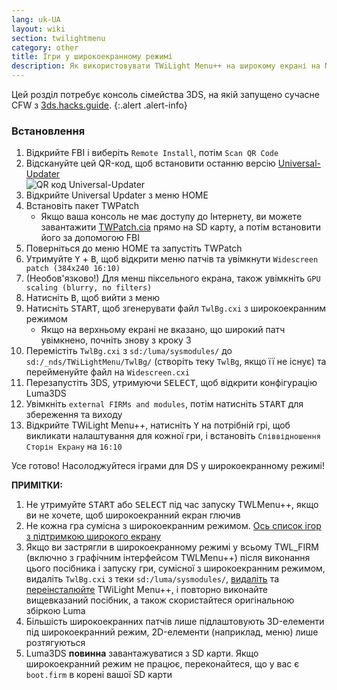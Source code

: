```yaml
---
lang: uk-UA
layout: wiki
section: twilightmenu
category: other
title: Ігри у широкоекранному режимі
description: Як використовувати TWiLight Menu++ на широкому екрані на Nintendo 3DS
---
```


Цей розділ потребує консоль сімейства 3DS, на якій запущено сучасне CFW з [3ds.hacks.guide](https://3ds.hacks.guide).
{:.alert .alert-info}

### Встановлення
1. Відкрийте FBI і виберіть `Remote Install`, потім `Scan QR Code`
1. Відскануйте цей QR-код, щоб встановити останню версію [Universal-Updater](https://github.com/Universal-Team/Universal-Updater)<br> ![QR код Universal-Updater](https://db.universal-team.net/assets/images/qr/universal-updater-cia.png)
1. Відкрийте Universal Updater з меню HOME
1. Встановіть пакет TWPatch
   - Якщо ваша консоль не має доступу до Інтернету, ви можете завантажити [TWPatch.cia](https://gbatemp.net/download/twpatch.37400/version/38832/download?file=302085) прямо на SD карту, а потім встановити його за допомогою FBI
1. Поверніться до меню HOME та запустіть TWPatch
1. Утримуйте <kbd class="face">Y</kbd> + <kbd class="face">B</kbd>, щоб відкрити меню патчів та увімкнути `Widescreen patch (384x240 16:10)`
1. (Необов'язково!) Для менш піксельного екрана, також увімкніть `GPU scaling (blurry, no filters)`
1. Натисніть <kbd class="face">B</kbd>, щоб вийти з меню
1. Натисніть <kbd>START</kbd>, щоб згенерувати файл `TwlBg.cxi` з широкоекранним режимом
   - Якщо на верхньому екрані не вказано, що широкий патч увімкнено, почніть знову з кроку 3
1. Перемістіть `TwlBg.cxi` з `sd:/luma/sysmodules/` до `sd:/_nds/TWiLightMenu/TwlBg/` (створіть теку `TwlBg`, якщо її не існує) та перейменуйте файл на `Widescreen.cxi`
1. Перезапустіть 3DS, утримуючи <kbd>SELECT</kbd>, щоб відкрити конфігурацію Luma3DS
1. Увімкніть `external FIRMs and modules`, потім натисніть <kbd>START</kbd> для збереження та виходу
1. Відкрийте TWiLight Menu++, натисніть <kbd class="face">Y</kbd> на потрібній грі, щоб викликати налаштування для кожної гри, і встановіть `Співвідношення Сторін Екрану` на `16:10`

Усе готово! Насолоджуйтеся іграми для DS у широкоекранному режимі!

**ПРИМІТКИ:**
1. Не утримуйте <kbd>START</kbd> або <kbd>SELECT</kbd> під час запуску TWLMenu++, якщо ви не хочете, щоб широкоекранний екран глючив
1. Не кожна гра сумісна з широкоекранним режимом. [Ось список ігор з підтримкою широкого екрану](https://github.com/DS-Homebrew/TWiLightMenu/blob/master/7zfile/3DS%20-%20CFW%20users/Games%20supported%20with%20widescreen.txt)
1. Якщо ви застрягли в широкоекранному режимі у всьому TWL_FIRM (включно з графічним інтерфейсом TWLMenu++) після виконання цього посібника і запуску гри, сумісної з широкоекранним режимом, видаліть `TwlBg.cxi` з теки `sd:/luma/sysmodules/`, [видаліть](https://wiki.ds-homebrew.com/twilightmenu/uninstalling-3ds) та [переінсталюйте](https://wiki.ds-homebrew.com/twilightmenu/installing-3ds) TWiLight Menu++, і повторно виконайте вищевказаний посібник, а також скористайтеся оригінальною збіркою Luma
1. Більшість широкоекранних патчів лише підлаштовують 3D-елементи під широкоекранний режим, 2D-елементи (наприклад, меню) лише розтягуються
1. Luma3DS **повинна** завантажуватися з SD карти. Якщо широкоекранний режим не працює, переконайтеся, що у вас є `boot.firm` в корені вашої SD карти
